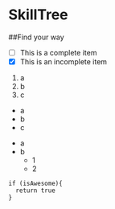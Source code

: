 SkillTree
=========
##Find your way

- [ ] This is a complete item
- [x] This is an incomplete item

1. a
2. b
3. c

* a
* b
* c

- a
- b
  - 1
  - 2

```
if (isAwesome){
  return true
}
```

